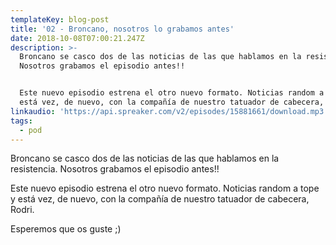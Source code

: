```yaml
---
templateKey: blog-post
title: '02 - Broncano, nosotros lo grabamos antes'
date: 2018-10-08T07:00:21.247Z
description: >-
  Broncano se casco dos de las noticias de las que hablamos en la resistencia.
  Nosotros grabamos el episodio antes!!


  Este nuevo episodio estrena el otro nuevo formato. Noticias random a tope y
  está vez, de nuevo, con la compañía de nuestro tatuador de cabecera, Rodri.
linkaudio: 'https://api.spreaker.com/v2/episodes/15881661/download.mp3'
tags:
  - pod
---
```

Broncano se casco dos de las noticias de las que hablamos en la resistencia. Nosotros grabamos el episodio antes!!

Este nuevo episodio estrena el otro nuevo formato. Noticias random a tope y está vez, de nuevo, con la compañía de nuestro tatuador de cabecera, Rodri.

Esperemos que os guste ;) 
